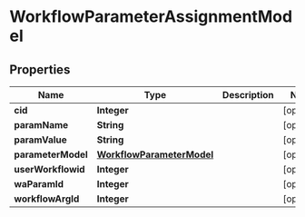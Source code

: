 

# WorkflowParameterAssignmentModel


## Properties

| Name | Type | Description | Notes |
|------------ | ------------- | ------------- | -------------|
|**cid** | **Integer** |  |  [optional] |
|**paramName** | **String** |  |  [optional] |
|**paramValue** | **String** |  |  [optional] |
|**parameterModel** | [**WorkflowParameterModel**](WorkflowParameterModel.md) |  |  [optional] |
|**userWorkflowid** | **Integer** |  |  [optional] |
|**waParamId** | **Integer** |  |  [optional] |
|**workflowArgId** | **Integer** |  |  [optional] |




